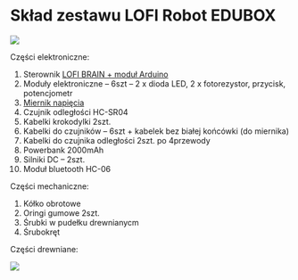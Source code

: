 # Skład zestawu LOFI Robot EDUBOX


<img src="http://www.lofirobot.com/wp-content/uploads/zestaw.jpg"/>

Części elektroniczne:

1. Sterownik [LOFI BRAIN + moduł Arduino](http://www.lofirobot.com/edubox/lofi-brain/)
2. Moduły elektroniczne – 6szt – 2 x dioda LED, 2 x fotorezystor, przycisk, potencjometr
3. [Miernik napięcia](http://www.lofirobot.com/edubox/miernik-napiecia/)
4. Czujnik odległości HC-SR04
5. Kabelki krokodylki 2szt.
6. Kabelki do czujników – 6szt + kabelek bez białej końcówki (do miernika)
7. Kabelki do czujnika odległości 2szt. po 4przewody
5. Powerbank 2000mAh
8. Silniki DC – 2szt.
9. Moduł bluetooth HC-06

Części mechaniczne:

1. Kółko obrotowe
2. Oringi gumowe 2szt.
3. Śrubki w pudełku drewnianycm
4. Śrubokręt

Części drewniane:

<img src="http://www.lofirobot.com/wp-content/uploads/edubox_FULL.jpg" />



